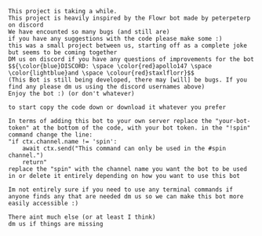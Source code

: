     This project is taking a while.
    This project is heavily inspired by the Flowr bot made by peterpeterp on discord
    We have encounted so many bugs (and still are)
    if you have any suggestions with the code please make some :)
    this was a small project between us, starting off as a complete joke but seems to be coming together
    DM us on discord if you have any questions of improvements for the bot
    $${\color{blue}DISCORD: \space \color{red}apollo147 \space \color{lightblue}and \space \colour{red}staxlflorr}$$
    (This Bot is still being developed, there may [will] be bugs. If you find any please dm us using the discord usernames above)
    Enjoy the bot :) (or don't whatever)

    to start copy the code down or download it whatever you prefer

    In terms of adding this bot to your own server replace the "your-bot-token" at the bottom of the code, with your bot token. in the "!spin" command change the line: 
    "if ctx.channel.name != 'spin':
        await ctx.send("This command can only be used in the #spin channel.")
        return" 
    replace the "spin" with the channel name you want the bot to be used in or delete it entirely depending on how you want to use this bot

    Im not entirely sure if you need to use any terminal commands if anyone finds any that are needed dm us so we can make this bot more easily accessible :)

    There aint much else (or at least I think)
    dm us if things are missing 
